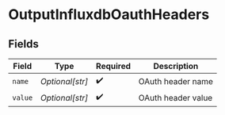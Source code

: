 # OutputInfluxdbOauthHeaders


## Fields

| Field              | Type               | Required           | Description        |
| ------------------ | ------------------ | ------------------ | ------------------ |
| `name`             | *Optional[str]*    | :heavy_check_mark: | OAuth header name  |
| `value`            | *Optional[str]*    | :heavy_check_mark: | OAuth header value |
